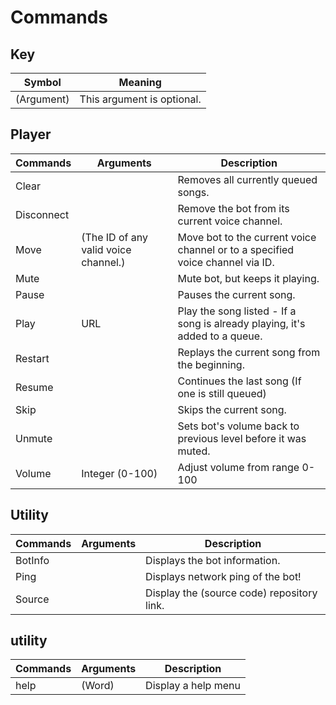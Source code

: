 # Commands

## Key
| Symbol     | Meaning                    |
| ---------- | -------------------------- |
| (Argument) | This argument is optional. |

## Player
| Commands   | Arguments                            | Description                                                                   |
| ---------- | ------------------------------------ | ----------------------------------------------------------------------------- |
| Clear      | <none>                               | Removes all currently queued songs.                                           |
| Disconnect | <none>                               | Remove the bot from its current voice channel.                                |
| Move       | (The ID of any valid voice channel.) | Move bot to the current voice channel or to a specified voice channel via ID. |
| Mute       | <none>                               | Mute bot, but keeps it playing.                                               |
| Pause      | <none>                               | Pauses the current song.                                                      |
| Play       | URL                                  | Play the song listed - If a song is already playing, it's added to a queue.   |
| Restart    | <none>                               | Replays the current song from the beginning.                                  |
| Resume     | <none>                               | Continues the last song (If one is still queued)                              |
| Skip       | <none>                               | Skips the current song.                                                       |
| Unmute     | <none>                               | Sets bot's volume back to previous level before it was muted.                 |
| Volume     | Integer (0-100)                      | Adjust volume from range 0-100                                                |

## Utility
| Commands | Arguments | Description                                |
| -------- | --------- | ------------------------------------------ |
| BotInfo  | <none>    | Displays the bot information.              |
| Ping     | <none>    | Displays network ping of the bot!          |
| Source   | <none>    | Display the (source code) repository link. |

## utility
| Commands | Arguments | Description         |
| -------- | --------- | ------------------- |
| help     | (Word)    | Display a help menu |

